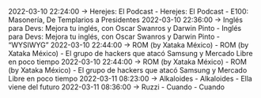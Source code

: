2022-03-10 22:24:00 -> Herejes: El Podcast - Herejes: El Podcast - E100: Masonería, De Templarios a Presidentes
2022-03-10 22:36:00 -> Inglés para Devs: Mejora tu inglés, con Oscar Swanros y Darwin Pinto - Inglés para Devs: Mejora tu inglés, con Oscar Swanros y Darwin Pinto - “WYSIWYG”
2022-03-10 22:44:00 -> ROM (by Xataka México) - ROM (by Xataka México) - El grupo de hackers que atacó Samsung y Mercado Libre en poco tiempo
2022-03-10 22:44:00 -> ROM (by Xataka México) - ROM (by Xataka México) - El grupo de hackers que atacó Samsung y Mercado Libre en poco tiempo
2022-03-11 08:23:00 -> Alkaloides - Alkaloides - Ella viene del futuro
2022-03-11 08:36:00 -> Ruzzi - Cuando - Cuando
